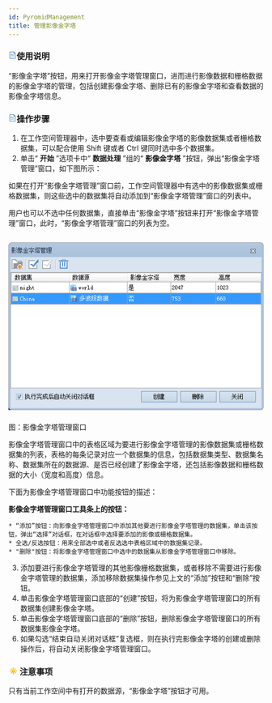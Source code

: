 ```yaml
---
id: PyromidManagement
title: 管理影像金字塔
---
```

### ![](../../img/read.gif)使用说明

“影像金字塔”按钮，用来打开影像金字塔管理窗口，进而进行影像数据和栅格数据的影像金字塔的管理，包括创建影像金字塔、删除已有的影像金字塔和查看数据的影像金字塔信息。

### ![](../../img/read.gif)操作步骤

  1. 在工作空间管理器中，选中要查看或编辑影像金字塔的影像数据集或者栅格数据集，可以配合使用 Shift 键或者 Ctrl 键同时选中多个数据集。
  2. 单击“ **开始** ”选项卡中“ **数据处理** ”组的“ **影像金字塔** ”按钮，弹出“影像金字塔管理”窗口，如下图所示： 

如果在打开“影像金字塔管理”窗口前，工作空间管理器中有选中的影像数据集或栅格数据集，则这些选中的数据集将自动添加到“影像金字塔管理”窗口的列表中。

用户也可以不选中任何数据集，直接单击“影像金字塔”按钮来打开“影像金字塔管理”窗口，此时，“影像金字塔管理”窗口的列表为空。

![](img/PyromidDia.png)  
---  
图：影像金字塔管理窗口  
  
影像金字塔管理窗口中的表格区域为要进行影像金字塔管理的影像数据集或栅格数据集的列表，表格的每条记录对应一个数据集的信息，包括数据集类型、数据集名称、数据集所在的数据源、是否已经创建了影像金字塔，还包括影像数据和栅格数据的大小（宽度和高度）信息。

下面为影像金字塔管理窗口中功能按钮的描述：

**影像金字塔管理窗口工具条上的按钮：**

    * “添加”按钮：向影像金字塔管理窗口中添加其他要进行影像金字塔管理的数据集，单击该按钮，弹出“选择”对话框，在对话框中选择要添加的影像或栅格数据集。
    * 全选/反选按钮：用来全部选中或者反选选中表格区域中的数据集记录。
    * "删除"按钮：将影像金字塔管理窗口中选中的数据集从影像金字塔管理窗口中移除。
  3. 添加要进行影像金字塔管理的其他影像栅格数据集，或者移除不需要进行影像金字塔管理的数据集，添加移除数据集操作参见上文的“添加”按钮和“删除”按钮。
  4. 单击影像金字塔管理窗口底部的“创建”按钮，将为影像金字塔管理窗口的所有数据集创建影像金字塔。
  5. 单击影像金字塔管理窗口底部的“删除”按钮，删除影像金字塔管理窗口的所有数据集影像金字塔。
  6. 如果勾选“结束自动关闭对话框”复选框，则在执行完影像金字塔的创建或删除操作后，将自动关闭影像金字塔管理窗口。

### ![](../../img/note.png)注意事项

只有当前工作空间中有打开的数据源，“影像金字塔”按钮才可用。




